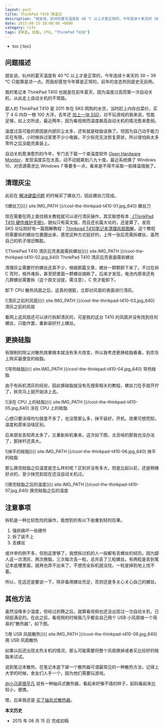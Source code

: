 ```yaml
---
layout: post
title: ThinkPad T410 降温记
description: "朋友说，杭州的夏天温度有 40 ℃ 以上才是正常的，今年连续十来天的 38 ~ 39 ℃ 只能算是凉一点。而我却感觉今年算是正常的，前年的变态热则是史无前例。"
date: 2015-08-15 20:00:00 +0800
category: life
tags: [降温, 硅脂, CPU, "ThinkPad T410"]
---
```


* toc
{:toc}

## 问题描述

朋友说，杭州的夏天温度有 40 ℃ 以上才是正常的，今年连续十来天的 38 ~ 39 ℃ 只能算是凉一点。而我却感觉今年算是正常的，前年的变态热则是史无前例。

我的笔记本 ThinkPad T410 也就是在前年夏天，因为温度过高而第一次自动关机，从此走上自动关机的不常路。

鄙人的 ThinkPad T410 是 2011 年在 SKS 网购的水货，当时赶上内存白菜价，买了 4 G 内存一根 100 大洋，去年还 [加上一块 SSD](/ssd.html)，对不玩游戏的我来说，性能足够。如上文所说，最近两年，因为看视频而温度飙高自动关机的情况愈来愈频。

温度过高可能的原因是内部灰尘太多，还有就是硅脂该换了。但因为自己动手能力实在有限，小时候拆过家里不少小电器，不少拆完无法恢复原状，所以很怕拆太多零件之后没能完美装上。

自动关机愈演愈烈的今年，专门去下载一个查温度软件 [Open Hardware Monitor](http://openhardwaremonitor.org/)，发现温度实在太高，动不动就飙到八九十度。最近系统换了 Windows 10，对资源需求比 Windows 7 等要多一点，看来是不得不采取一些降温措施了。

## 清理灰尘

此前在 [解决键盘问题](/the-keyboard-problem-with-thinkpad-t410.html) 的时候买了螺丝刀，因此螺丝刀现成。

![螺丝刀]({{ site.IMG_PATH }}/cool-the-thinkpad-t410-01.jpg_640)
螺丝刀

现在需要在网上查找相关教程就可以进行清灰操作，其实联想有本 [《ThinkPad T410 硬件维护手册》](http://download.lenovo.com/ibmdl/pub/pc/pccbbs/mobiles_pdf/63y0535.pdf)，貌似只有英文版，而且还长篇大论的，还是算了。发现 SKS 论坛刚好有一篇图解教程：[Thinkpad T410笔记本清理风扇图解](http://bbs.friendeye.com/viewthread.php?tid=187705)，这个教程将需要拆的螺丝位置圈出来，感觉这种方式挺好的，上传一张后壳需拆螺丝，虽然自己的机子很旧略脏。

![ThinkPad T410 清灰后壳表面需拆螺丝]({{ site.IMG_PATH }}/cool-the-thinkpad-t410-02.jpg_640)
ThinkPad T410 清灰后壳表面需拆螺丝

清理灰尘需要拧的螺丝还真不少，根据那篇文章，螺丝一颗颗卸下来了。不过在拆 C 壳时，格外难拆，甚至把里面一颗螺丝搞断了，后来才发现，电池内原来还有几颗螺丝需要拆（这个原文没提，需注意），C 壳才能卸下。

卸下 CPU 散热风扇之后，这真的很脏，立即对风扇的表面进行清灰。

![清灰之前的风扇]({{ site.IMG_PATH }}/cool-the-thinkpad-t410-03.jpg_640)
清灰之前的风扇

看网上这风扇还可以进行拆卸清灰的，可是我的这台 T410 的风扇并没有找到任何螺丝，只能作罢，重新装好拧上螺丝。

## 更换硅脂

有限制的除尘对散热效果根本就没有多大改变，所以我考虑更换硅脂看看，到京东上购买最便宜的硅脂。

![导热硅脂]({{ site.IMG_PATH }}/cool-the-thinkpad-t410-04.jpg_640)
导热硅脂

由于有拆机清灰的经验，因此换硅脂就没有先搜索相关的教程，螺丝刀在手就开拧了，拆完马上就开始涂上去。

![涂在 CPU 上的硅脂]({{ site.IMG_PATH }}/cool-the-thinkpad-t410-05.jpg_640)
涂在 CPU 上的硅脂

心想只要涂得均匀就差不多了，也没管那么多，抹平装好。开机，效果可想而知，温度和原来没啥区别。

后来朋友告知弄太多了，又重新拆机重来，这次如下图，太丑啥的那我也没办法了，那抹杆还真大。

![抹平的硅脂]({{ site.IMG_PATH }}/cool-the-thinkpad-t410-06.jpg_640)
抹平的硅脂

那么换完硅脂之后温度是怎么样的呢？区别并没有多大，但是比起以前，还是稍微好点的，至少抹完到现在还没自动关机过。

![换完硅脂之后的温度]({{ site.IMG_PATH }}/cool-the-thinkpad-t410-07.jpg_640)
换完硅脂之后的温度

## 注意事项

拆机是一种比较危险的操作，能想到的有以下由重到轻的后果。

1. 强拆搞坏一些硬件
2. 拆了装不上
3. 丢螺丝

或许举的例不多，但到这里够了，我想拆过机的人一般都有丢螺丝的经历。因为鄙人这一次清灰、两次换脂，三次每次丢一粒，总共丢了三粒螺丝。有两粒是丢到笔记本底槽里面，就再也弄不出来了，不想完全拆机就没找，一粒是掉到地上找不着。

所以，在这还是要说一下，除非备用螺丝充足，否则还是多关心关心自己的螺丝。

## 其他方法

虽然没降多少温度，但经过折腾之后，就算看视频也还没出现过一次自动关机，已经挺满足的。在此之前，看视频的时候我几乎都会自己用个 USB 小风扇做一个简易的“散热器”，如下图。

![用 USB 风扇散热]({{ site.IMG_PATH }}/cool-the-thinkpad-t410-08.jpg_640)
用 USB 风扇散热

如果以后还出现太热关机的情况，那么可能需要将整个风扇换掉或者买比较好的硅脂来试试。

说到笔记本散热，在笔记本底下架一个散热器可谓最常见的一种散热方法，记得上大学的时候，舍友们人手一个，因为他们需要玩游戏。

[@小马哥很平凡](http://www.makiller.com/) 说有一种抽风式散热器，看起来好像不错的样子，起码看起来比较小，便携。

嗯，后来我还是 [买了抽风式散热器](/bluster-009-vento.html)。

**本文历史**

* 2015 年 08 月 15 日 完成初稿
